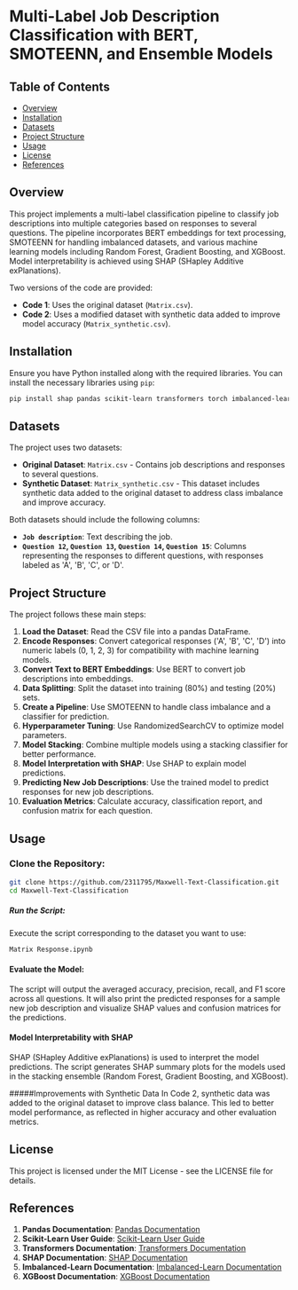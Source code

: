 # Multi-Label Job Description Classification with BERT, SMOTEENN, and Ensemble Models

## Table of Contents
- [Overview](#overview)
- [Installation](#installation)
- [Datasets](#datasets)
- [Project Structure](#projectstructure)
- [Usage](#usage)
- [License](#license)
- [References](#references)
  
## Overview

This project implements a multi-label classification pipeline to classify job descriptions into multiple categories based on responses to several questions. The pipeline incorporates BERT embeddings for text processing, SMOTEENN for handling imbalanced datasets, and various machine learning models including Random Forest, Gradient Boosting, and XGBoost. Model interpretability is achieved using SHAP (SHapley Additive exPlanations).

Two versions of the code are provided:
- **Code 1**: Uses the original dataset (`Matrix.csv`).
- **Code 2**: Uses a modified dataset with synthetic data added to improve model accuracy (`Matrix_synthetic.csv`).

## Installation

Ensure you have Python installed along with the required libraries. You can install the necessary libraries using `pip`:

```bash
pip install shap pandas scikit-learn transformers torch imbalanced-learn xgboost
```
## Datasets

The project uses two datasets:

- **Original Dataset**: `Matrix.csv` - Contains job descriptions and responses to several questions.
- **Synthetic Dataset**: `Matrix_synthetic.csv` - This dataset includes synthetic data added to the original dataset to address class imbalance and improve accuracy.

Both datasets should include the following columns:

- **`Job description`**: Text describing the job.
- **`Question 12`, `Question 13`, `Question 14`, `Question 15`**: Columns representing the responses to different questions, with responses labeled as 'A', 'B', 'C', or 'D'.

## Project Structure

The project follows these main steps:

1. **Load the Dataset**: Read the CSV file into a pandas DataFrame.
2. **Encode Responses**: Convert categorical responses ('A', 'B', 'C', 'D') into numeric labels (0, 1, 2, 3) for compatibility with machine learning models.
3. **Convert Text to BERT Embeddings**: Use BERT to convert job descriptions into embeddings.
4. **Data Splitting**: Split the dataset into training (80%) and testing (20%) sets.
5. **Create a Pipeline**: Use SMOTEENN to handle class imbalance and a classifier for prediction.
6. **Hyperparameter Tuning**: Use RandomizedSearchCV to optimize model parameters.
7. **Model Stacking**: Combine multiple models using a stacking classifier for better performance.
8. **Model Interpretation with SHAP**: Use SHAP to explain model predictions.
9. **Predicting New Job Descriptions**: Use the trained model to predict responses for new job descriptions.
10. **Evaluation Metrics**: Calculate accuracy, classification report, and confusion matrix for each question.

## Usage

### Clone the Repository:

```bash
git clone https://github.com/2311795/Maxwell-Text-Classification.git
cd Maxwell-Text-Classification
```
##### Run the Script:
Execute the script corresponding to the dataset you want to use:
```bash
Matrix Response.ipynb
```
#### Evaluate the Model:
The script will output the averaged accuracy, precision, recall, and F1 score across all questions. It will also print the predicted responses for a sample new job description and visualize SHAP values and confusion matrices for the predictions.

#### Model Interpretability with SHAP
SHAP (SHapley Additive exPlanations) is used to interpret the model predictions. The script generates SHAP summary plots for the models used in the stacking ensemble (Random Forest, Gradient Boosting, and XGBoost).

#####Improvements with Synthetic Data
In Code 2, synthetic data was added to the original dataset to improve class balance. This led to better model performance, as reflected in higher accuracy and other evaluation metrics.

## License
This project is licensed under the MIT License - see the LICENSE file for details.

## References

1. **Pandas Documentation**: [Pandas Documentation](https://pandas.pydata.org/pandas-docs/stable/)
2. **Scikit-Learn User Guide**: [Scikit-Learn User Guide](https://scikit-learn.org/stable/user_guide.html)
3. **Transformers Documentation**: [Transformers Documentation](https://huggingface.co/transformers/)
4. **SHAP Documentation**: [SHAP Documentation](https://shap.readthedocs.io/en/latest/)
5. **Imbalanced-Learn Documentation**: [Imbalanced-Learn Documentation](https://imbalanced-learn.org/stable/)
6. **XGBoost Documentation**: [XGBoost Documentation](https://xgboost.readthedocs.io/en/latest/)
